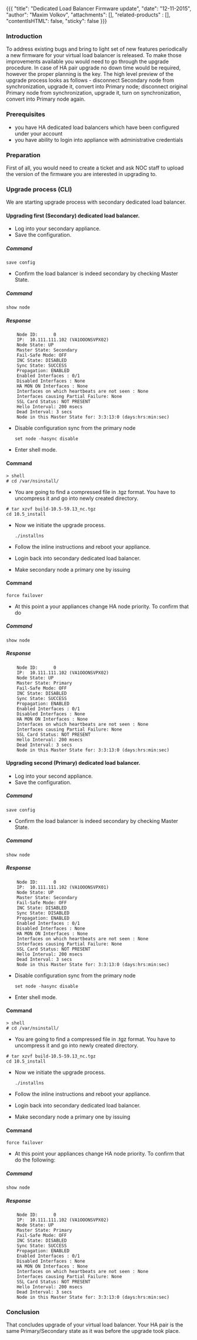 {{{
  "title": "Dedicated Load Balancer Firmware update",
  "date": "12-11-2015",
  "author": "Maxim Volkov",
  "attachments": [],
  "related-products" : [],
  "contentIsHTML": false,
  "sticky": false
}}}

### Introduction

To address existing bugs and bring to light set of new features periodically a new firmware for your virtual load balancer is released. To make those improvements available you would need to go through the upgrade  procedure. In case of HA pair upgrade no down time would be required, however the proper planning is the key. The high level preview of the upgrade process looks as follows - disconnect Secondary node from synchronization, upgrade it, convert into Primary node; disconnect original Primary node from synchronization, upgrade it, turn on synchronization, convert into Primary node again.

### Prerequisites

* you have HA dedicated load balancers which have been configured under your account
* you have ability to login into appliance with administrative credentials

### Preparation

First of all, you would need to create a ticket and ask NOC staff to upload the version of the firmware you are interested in upgrading to.

### Upgrade process (CLI)

We are starting upgrade process with secondary dedicated load balancer.

#### Upgrading first (Secondary) dedicated load balancer.
* Log into your secondary appliance.
* Save the configuration.

##### Command
  ```
  save config
  ```

* Confirm the load balancer is indeed secondary by checking Master State.

##### Command
  ```
  show node
  ```
##### Response

        Node ID:      0
        IP:  10.111.111.102 (VA1OOONSVPX02)
        Node State: UP
        Master State: Secondary
        Fail-Safe Mode: OFF
        INC State: DISABLED
        Sync State: SUCCESS
        Propagation: ENABLED
        Enabled Interfaces : 0/1
        Disabled Interfaces : None
        HA MON ON Interfaces : None
        Interfaces on which heartbeats are not seen : None
        Interfaces causing Partial Failure: None
        SSL Card Status: NOT PRESENT
        Hello Interval: 200 msecs
        Dead Interval: 3 secs
        Node in this Master State for: 3:3:13:0 (days:hrs:min:sec)

* Disable configuration sync from the primary node

  ```
  set node -hasync disable
  ```

* Enter shell mode.

#### Command

  ```
  > shell
  # cd /var/nsinstall/
  ```

*  You are going to find a compressed file in .tgz format. You have to uncompress it and go into newly created directory.

  ```
  # tar xzvf build-10.5-59.13_nc.tgz
  cd 10.5_install
  ```

* Now we initiate the upgrade process.

  ```
  ./installns
  ```

* Follow the inline instructions and reboot your appliance.

* Login back into secondary dedicated load balancer.

* Make secondary node a primary one by issuing

#### Command
  ```
  force failover
  ```

* At this point a your appliances change HA node priority. To confirm that do

##### Command
  ```
  show node
  ```
##### Response

        Node ID:      0
        IP:  10.111.111.102 (VA1OOONSVPX02)
        Node State: UP
        Master State: Primary
        Fail-Safe Mode: OFF
        INC State: DISABLED
        Sync State: SUCCESS
        Propagation: ENABLED
        Enabled Interfaces : 0/1
        Disabled Interfaces : None
        HA MON ON Interfaces : None
        Interfaces on which heartbeats are not seen : None
        Interfaces causing Partial Failure: None
        SSL Card Status: NOT PRESENT
        Hello Interval: 200 msecs
        Dead Interval: 3 secs
        Node in this Master State for: 3:3:13:0 (days:hrs:min:sec)

#### Upgrading second (Primary) dedicated load balancer.

* Log into your second appliance.
* Save the configuration.

##### Command
  ```
  save config
  ```

* Confirm the load balancer is indeed secondary by checking Master State.

##### Command
  ```
  show node
  ```
##### Response

        Node ID:      0
        IP:  10.111.111.102 (VA1OOONSVPX01)
        Node State: UP
        Master State: Secondary
        Fail-Safe Mode: OFF
        INC State: DISABLED
        Sync State: DISABLED
        Propagation: ENABLED
        Enabled Interfaces : 0/1
        Disabled Interfaces : None
        HA MON ON Interfaces : None
        Interfaces on which heartbeats are not seen : None
        Interfaces causing Partial Failure: None
        SSL Card Status: NOT PRESENT
        Hello Interval: 200 msecs
        Dead Interval: 3 secs
        Node in this Master State for: 3:3:13:0 (days:hrs:min:sec)

* Disable configuration sync from the primary node

  ```
  set node -hasync disable
  ```

* Enter shell mode.

#### Command

  ```
  > shell
  # cd /var/nsinstall/
  ```

*  You are going to find a compressed file in .tgz format. You have to uncompress it and go into newly created directory.

  ```
  # tar xzvf build-10.5-59.13_nc.tgz
  cd 10.5_install
  ```

* Now we initiate the upgrade process.

  ```
  ./installns
  ```

* Follow the inline instructions and reboot your appliance.

* Login back into secondary dedicated load balancer.

* Make secondary node a primary one by issuing

#### Command
  ```
  force failover
  ```

* At this point your appliances change HA node priority. To confirm that do the following:

##### Command
  ```
  show node
  ```
##### Response

        Node ID:      0
        IP:  10.111.111.102 (VA1OOONSVPX02)
        Node State: UP
        Master State: Primary
        Fail-Safe Mode: OFF
        INC State: DISABLED
        Sync State: SUCCESS
        Propagation: ENABLED
        Enabled Interfaces : 0/1
        Disabled Interfaces : None
        HA MON ON Interfaces : None
        Interfaces on which heartbeats are not seen : None
        Interfaces causing Partial Failure: None
        SSL Card Status: NOT PRESENT
        Hello Interval: 200 msecs
        Dead Interval: 3 secs
        Node in this Master State for: 3:3:13:0 (days:hrs:min:sec)

### Conclusion

That concludes upgrade of your virtual load balancer. Your HA pair is the same Primary/Secondary state as it was before the upgrade took place.
